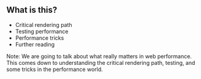 ## What is this?

* Critical rendering path <!-- .element: class="fragment" -->
* Testing performance <!-- .element: class="fragment" -->
* Performance tricks <!-- .element: class="fragment" -->
* Further reading <!-- .element: class="fragment" -->

Note:
We are going to talk about what really matters in web performance. This comes down to understanding the critical rendering path, testing, and some tricks in the performance world.
